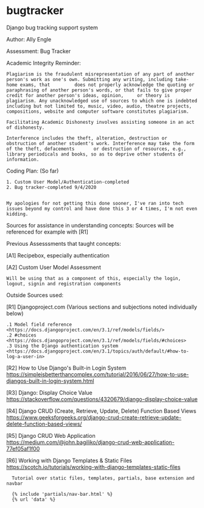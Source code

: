 # bugtracker
Django bug tracking support system

Author: Ally Engle

Assessment: Bug Tracker

Academic Integrity Reminder: 
    
    Plagiarism is the fraudulent misrepresentation of any part of another person's work as one's own. Submitting any writing, including take-home exams, that         does not properly acknowledge the quoting or paraphrasing of another person's words, or that fails to give proper credit for another person's ideas, opinion,     or theory is plagiarism. Any unacknowledged use of sources to which one is indebted including but not limited to, music, video, audio, theatre projects,         compositions, website and computer software constitutes plagiarism.    
    
    Facilitating Academic Dishonesty involves assisting someone in an act of dishonesty.

    Interference includes the theft, alteration, destruction or obstruction of another student's work. Interference may take the form of the theft, defacements       or destruction of resources, e.g., library periodicals and books, so as to deprive other students of information.

Coding Plan: (So far)

    1. Custom User Model/Authentication-completed
    2. Bug tracker-completed 9/4/2020


    My apologies for not getting this done sooner, I've ran into tech issues beyond my control and have done this 3 or 4 times, I'm not even kidding.

Sources for assistance in understanding concepts: Sources will be referenced for example with [R1]

Previous Assesssments that taught concepts:

 [A1] Recipebox, especially authentication

 [A2] Custom User Model Assessment

    Will be using that as a component of this, especially the login, logout, signin and registration components

  Outside Sources used:

 [R1] Djangoproject.com (Various sections and subjections noted individually below)

    .1 Model field reference <https://docs.djangoproject.com/en/3.1/ref/models/fields/>
    .2 #choices <https://docs.djangoproject.com/en/3.1/ref/models/fields/#choices>
    .3 Using the Django authentication system <https://docs.djangoproject.com/en/3.1/topics/auth/default/#how-to-log-a-user-in>


 [R2] How to Use Django's Built-in Login System <https://simpleisbetterthancomplex.com/tutorial/2016/06/27/how-to-use-djangos-built-in-login-system.html>

 [R3] Django: Display Choice Value <https://stackoverflow.com/questions/4320679/django-display-choice-value>

 [R4] Django CRUD (Create, Retrieve, Update, Delete) Function Based Views <https://www.geeksforgeeks.org/django-crud-create-retrieve-update-delete-function-based-views/>

 [R5] Django CRUD Web Application <https://medium.com/@john.bagiliko/django-crud-web-application-77ef05af1f00>

 [R6] Working with Django Templates & Static Files <https://scotch.io/tutorials/working-with-django-templates-static-files>
        
      Tutorial over static files, templates, partials, base extension and navbar
      
      {% include 'partials/nav-bar.html' %}
      {% url 'data' %}




